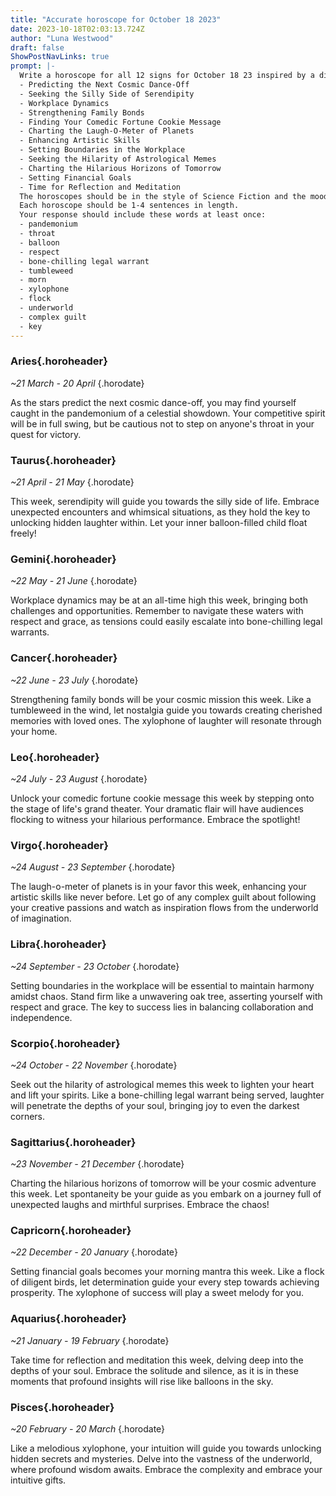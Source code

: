 ```yaml
---
title: "Accurate horoscope for October 18 2023"
date: 2023-10-18T02:03:13.724Z
author: "Luna Westwood"
draft: false
ShowPostNavLinks: true
prompt: |-
  Write a horoscope for all 12 signs for October 18 23 inspired by a different focus for each. Ensure you do not include the focus in the response:
  - Predicting the Next Cosmic Dance-Off
  - Seeking the Silly Side of Serendipity
  - Workplace Dynamics
  - Strengthening Family Bonds
  - Finding Your Comedic Fortune Cookie Message
  - Charting the Laugh-O-Meter of Planets
  - Enhancing Artistic Skills
  - Setting Boundaries in the Workplace
  - Seeking the Hilarity of Astrological Memes
  - Charting the Hilarious Horizons of Tomorrow
  - Setting Financial Goals
  - Time for Reflection and Meditation
  The horoscopes should be in the style of Science Fiction and the mood of cynicism
  Each horoscope should be 1-4 sentences in length.
  Your response should include these words at least once:
  - pandemonium
  - throat
  - balloon
  - respect
  - bone-chilling legal warrant
  - tumbleweed
  - morn
  - xylophone
  - flock
  - underworld
  - complex guilt
  - key
---
```


### Aries{.horoheader}

*~21 March - 20 April*
{.horodate}

As the stars predict the next cosmic dance-off, you may find yourself caught in the pandemonium of a celestial showdown. Your competitive spirit will be in full swing, but be cautious not to step on anyone's throat in your quest for victory.


### Taurus{.horoheader}

*~21 April - 21 May*
{.horodate}

This week, serendipity will guide you towards the silly side of life. Embrace unexpected encounters and whimsical situations, as they hold the key to unlocking hidden laughter within. Let your inner balloon-filled child float freely!


### Gemini{.horoheader}

*~22 May - 21 June*
{.horodate}

Workplace dynamics may be at an all-time high this week, bringing both challenges and opportunities. Remember to navigate these waters with respect and grace, as tensions could easily escalate into bone-chilling legal warrants.


### Cancer{.horoheader}

*~22 June - 23 July*
{.horodate}

Strengthening family bonds will be your cosmic mission this week. Like a tumbleweed in the wind, let nostalgia guide you towards creating cherished memories with loved ones. The xylophone of laughter will resonate through your home.


### Leo{.horoheader}

*~24 July - 23 August*
{.horodate}

Unlock your comedic fortune cookie message this week by stepping onto the stage of life's grand theater. Your dramatic flair will have audiences flocking to witness your hilarious performance. Embrace the spotlight!


### Virgo{.horoheader}

*~24 August - 23 September*
{.horodate}

The laugh-o-meter of planets is in your favor this week, enhancing your artistic skills like never before. Let go of any complex guilt about following your creative passions and watch as inspiration flows from the underworld of imagination.


### Libra{.horoheader}

*~24 September - 23 October*
{.horodate}

Setting boundaries in the workplace will be essential to maintain harmony amidst chaos. Stand firm like a unwavering oak tree, asserting yourself with respect and grace. The key to success lies in balancing collaboration and independence.


### Scorpio{.horoheader}

*~24 October - 22 November*
{.horodate}

Seek out the hilarity of astrological memes this week to lighten your heart and lift your spirits. Like a bone-chilling legal warrant being served, laughter will penetrate the depths of your soul, bringing joy to even the darkest corners.


### Sagittarius{.horoheader}

*~23 November - 21 December*
{.horodate}

Charting the hilarious horizons of tomorrow will be your cosmic adventure this week. Let spontaneity be your guide as you embark on a journey full of unexpected laughs and mirthful surprises. Embrace the chaos!


### Capricorn{.horoheader}

*~22 December - 20 January*
{.horodate}

Setting financial goals becomes your morning mantra this week. Like a flock of diligent birds, let determination guide your every step towards achieving prosperity. The xylophone of success will play a sweet melody for you.


### Aquarius{.horoheader}

*~21 January - 19 February*
{.horodate}

Take time for reflection and meditation this week, delving deep into the depths of your soul. Embrace the solitude and silence, as it is in these moments that profound insights will rise like balloons in the sky.


### Pisces{.horoheader}

*~20 February - 20 March*
{.horodate}

Like a melodious xylophone, your intuition will guide you towards unlocking hidden secrets and mysteries. Delve into the vastness of the underworld, where profound wisdom awaits. Embrace the complexity and embrace your intuitive gifts.

